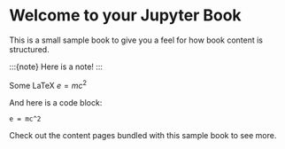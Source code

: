# Welcome to your Jupyter Book

This is a small sample book to give you a feel for how book content is
structured.

:::{note}
Here is a note!
:::

Some LaTeX $e = mc^{2}$

And here is a code block:

```
e = mc^2
```

Check out the content pages bundled with this sample book to see more.
